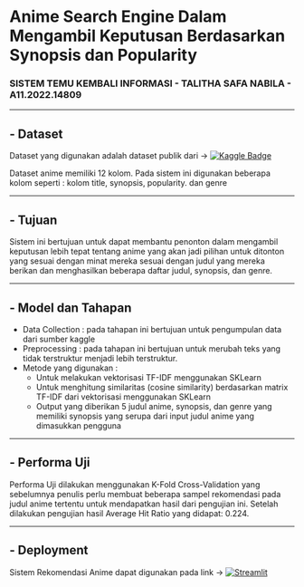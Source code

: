 # Anime Search Engine Dalam Mengambil Keputusan Berdasarkan Synopsis dan Popularity

### SISTEM TEMU KEMBALI INFORMASI - TALITHA SAFA NABILA - A11.2022.14809

---

## - Dataset
Dataset yang digunakan adalah dataset publik dari &#8594; [![Kaggle Badge](https://img.shields.io/badge/Kaggle-blue?style=flat&logo=kaggle&logoColor=white)](https://www.kaggle.com/datasets/marlesson/myanimelist-dataset-animes-profiles-reviews/data)

Dataset anime memiliki 12 kolom. Pada sistem ini digunakan beberapa kolom seperti : kolom title, synopsis, popularity. dan genre

---

## - Tujuan
Sistem ini bertujuan untuk dapat membantu penonton dalam mengambil keputusan lebih tepat tentang anime yang akan jadi pilihan untuk ditonton yang sesuai dengan minat mereka sesuai dengan judul yang mereka berikan dan menghasilkan beberapa daftar judul, synopsis, dan genre.

---

## - Model dan Tahapan
* Data Collection : pada tahapan ini bertujuan untuk pengumpulan data dari sumber kaggle
* Preprocessing : pada tahapan ini bertujuan untuk merubah teks yang tidak terstruktur menjadi lebih terstruktur.
* Metode yang digunakan :
  - Untuk melakukan vektorisasi TF-IDF menggunakan SKLearn
  - Untuk menghitung similaritas (cosine similarity) berdasarkan matrix TF-IDF dari vektorisasi menggunakan SKLearn
  - Output yang diberikan 5 judul anime, synopsis, dan genre yang memiliki synopsis yang serupa dari input judul anime yang dimasukkan pengguna

 ---

 ## - Performa Uji
 Performa Uji dilakukan menggunakan K-Fold Cross-Validation yang sebelumnya penulis perlu membuat beberapa sampel rekomendasi pada judul anime tertentu untuk mendapatkan hasil dari pengujian ini. Setelah dilakukan pengujian hasil Average Hit Ratio yang didapat: 0.224.

 ---

 ## - Deployment
 Sistem Rekomendasi Anime dapat digunakan pada link &#8594; [![Streamlit](https://img.shields.io/badge/Streamlit-FF4B4B?style=for-the-badge&logo=streamlit&logoColor=white)](https://macam-anime.streamlit.app/)
